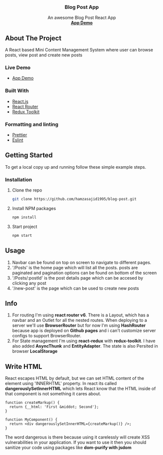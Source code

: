 <div id="top"></div>

<!-- PROJECT LOGO -->
<br />
<div align="center">

  <h3 align="center">Blog Post App</h3>

  <p align="center">
    An awesome Blog Post React App
     <br />
    <a href="https://hamzasajid1995.github.io/blog-post/"><strong>App Demo</strong></a>
    <br />
  </p>
</div>



<!-- ABOUT THE PROJECT -->
## About The Project

A React based Mini Content Management System where user can browse posts, view post and create new posts

### Live Demo

* [App Demo](https://hamzasajid1995.github.io/blog-post/)

### Built With

* [React.js](https://reactjs.org/)
* [React Router](https://reactrouter.com/)
* [Redux Toolkit](https://redux-toolkit.js.org/)

### Formatting and linting

* [Prettier](https://prettier.io/)
* [Eslint](https://eslint.org/)

<!-- GETTING STARTED -->
## Getting Started

To get a local copy up and running follow these simple example steps.

### Installation


1. Clone the repo
   ```sh
   git clone https://github.com/hamzasajid1995/blog-post.git
   ```
2. Install NPM packages
   ```sh
   npm install
   ```
3. Start project
   ```sh
   npm start
   ```

<!-- USAGE EXAMPLES -->
## Usage

1. Navbar can be found on top on screen to navigate to different pages.
2. '/Posts' is the home page which will list all the posts. posts are paginated and pagination options can be found on bottom of the screen
3. '/Posts/:postId' is the post details page which can be accesed by clicking any post
4. '/new-post' is the page which can be used to create new posts



<!-- App development Info -->
## Info

1. For routing I'm using <b>react router v6</b>. There is a Layout, which has a navbar and an Outlet for all the nested routes. When deploying to a server we'll use <b>BrowserRouter</b> but for now I'm using <b>HashRouter</b> because app is deployed on <b>Github pages</b> and i can't customize server configs to support BrowserRouter.
2. For State management I'm using <b>react-redux</b> with **redux-toolkit**. I have also added **AsyncThunk** and **EntityAdapter**. The state is also Persited in browser **LocalStorage**


## Write HTML

React escapes HTML by default, but we can set HTML content of the element using 'INNERHTML' property. In react its called <b>dangerouslySetInnerHTML</b> which lets React know that the HTML inside of that component is not something it cares about.
```
function createMarkup() {
  return {__html: 'First &middot; Second'};
}

function MyComponent() {
  return <div dangerouslySetInnerHTML={createMarkup()} />;
}
```
The word dangerous is there because using it carelessly will create XSS vulnerabilities in your application. If you want to use it then you should sanitize your code using packages like **dom-purify with jsdom**

